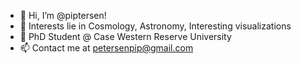 - 👋 Hi, I’m @piptersen!
- 👀 Interests lie in Cosmology, Astronomy, Interesting visualizations
- 🌱 PhD Student @ Case Western Reserve University
- 📫 Contact me at petersenpip@gmail.com

<!---
piptersen/piptersen is a ✨ special ✨ repository because its `README.md` (this file) appears on your GitHub profile.
You can click the Preview link to take a look at your changes.
--->
